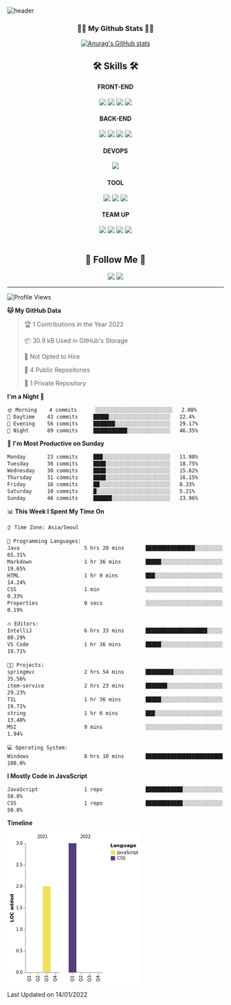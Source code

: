 ![header](https://capsule-render.vercel.app/api?type=waving&height=200&section=header&text=Hi!%20I'm%20Jihyun!&fontAlign=70&fontAlignY=40&fontSize=70&fontColor=ffffff&&color=gradient)

<h3 align="center">👩‍💻 My Github Stats 👩‍💻</h3>
<div align="center">

[![Anurag's GitHub stats](https://github-readme-stats.vercel.app/api?username=Jihyun&hide_title=true&show_icons=true&include_all_commits=true&disable_animations=true&theme=radical)](https://github.com/anuraghazra/github-readme-stats)
</div>

<h2 align="center">🛠 Skills 🛠</h2>

<div align="center">
    
  <div>
    <h4>FRONT-END</h4>
    <img src="https://img.shields.io/badge/HTML5-E34F26?style=flat-square&logo=HTML5&logoColor=white"/>
    <img src="https://img.shields.io/badge/CSS3-1572B6?style=flat-square&logo=CSS3&logoColor=white"/>
    <img src="https://img.shields.io/badge/JavaScript-F7DF1E?style=flat-square&logo=JavaScript&logoColor=white"/>
    <img src="https://img.shields.io/badge/Bootstrap-7952B3?style=flat-square&logo=Bootstrap&logoColor=white"/>
  </div>
     
  <div>
    <h4>BACK-END</h4>
    <img src="https://img.shields.io/badge/Java-007396?style=flat-square&logo=Java&logoColor=white"/>
    <img src="https://img.shields.io/badge/Spring-6DB33F?style=flat-square&logo=Spring&logoColor=white"/>
    <img src="https://img.shields.io/badge/Maven-C71A36?style=flat-square&logo=ApacheMaven&logoColor=white"/>
    <img src="https://img.shields.io/badge/Gradle-02303A?style=flat-square&logo=Gradle&logoColor=white"/>
  </div>
  
  <div>
    <h4>DEVOPS</h4>
    <img src="https://img.shields.io/badge/Oracle-F80000?style=flat-square&logo=Oracle&logoColor=white"/>
  </div>
  
  <div>
    <h4>TOOL</h4>
    <img src="https://img.shields.io/badge/IntelliJ IDEA-000000?style=flat-square&logo=IntelliJ+IDEA&logoColor=white"/>
    <img src="https://img.shields.io/badge/Visual Studio Code-007ACC?style=flat-square&logo=VisualStudioCode&logoColor=white"/>
    <img src="https://img.shields.io/badge/Postman-FF6C37?style=flat-square&logo=Postman&logoColor=white"/>
  </div>
  
  
  <div>
    <h4>TEAM UP</h4>
    <img src="https://img.shields.io/badge/Git-F05032?style=flat-square&logo=Git&logoColor=white"/>
    <img src="https://img.shields.io/badge/GitHub-181717?style=flat-square&logo=GitHub&logoColor=white"/>
    <img src="https://img.shields.io/badge/Slack-4A154B?style=flat-square&logo=Slack&logoColor=white"/>
    <img src="https://img.shields.io/badge/Notion-000000?style=flat-square&logo=Notion&logoColor=white"/>
  </div>
    
</div>
<br>
<h2 align="center">🍒 Follow Me 🍒</h2>

<p align="center">
  <a href="mailto:harna26@gmail.com"><img src="https://img.shields.io/badge/Gmail-d14836?style=flat-square&logo=Gmail&logoColor=white&link=harna26@gmail.com"/></a>
  <a href="https://www.linkedin.com/in/JihyunHarnaLee/"><img src="https://img.shields.io/badge/LinkedIn-0077B5?style=flat-square&logo=linkedin&logoColor=white&link=https://www.linkedin.com/in/JihyunHarnaLee/"/></a>

</p>

---

<!--START_SECTION:waka-->
![Profile Views](http://img.shields.io/badge/Profile%20Views-1-blue)

**🐱 My GitHub Data** 

> 🏆 1 Contributions in the Year 2022
 > 
> 📦 30.9 kB Used in GitHub's Storage 
 > 
> 🚫 Not Opted to Hire
 > 
> 📜 4 Public Repositories 
 > 
> 🔑 1 Private Repository 
 > 
**I'm a Night 🦉** 

```text
🌞 Morning    4 commits      ░░░░░░░░░░░░░░░░░░░░░░░░░   2.08% 
🌆 Daytime    43 commits     █████░░░░░░░░░░░░░░░░░░░░   22.4% 
🌃 Evening    56 commits     ███████░░░░░░░░░░░░░░░░░░   29.17% 
🌙 Night      89 commits     ███████████░░░░░░░░░░░░░░   46.35%

```
📅 **I'm Most Productive on Sunday** 

```text
Monday       23 commits     ███░░░░░░░░░░░░░░░░░░░░░░   11.98% 
Tuesday      36 commits     ████░░░░░░░░░░░░░░░░░░░░░   18.75% 
Wednesday    30 commits     ████░░░░░░░░░░░░░░░░░░░░░   15.62% 
Thursday     31 commits     ████░░░░░░░░░░░░░░░░░░░░░   16.15% 
Friday       16 commits     ██░░░░░░░░░░░░░░░░░░░░░░░   8.33% 
Saturday     10 commits     █░░░░░░░░░░░░░░░░░░░░░░░░   5.21% 
Sunday       46 commits     ██████░░░░░░░░░░░░░░░░░░░   23.96%

```


📊 **This Week I Spent My Time On** 

```text
⌚︎ Time Zone: Asia/Seoul

💬 Programming Languages: 
Java                     5 hrs 20 mins       ████████████████░░░░░░░░░   65.31% 
Markdown                 1 hr 36 mins        █████░░░░░░░░░░░░░░░░░░░░   19.65% 
HTML                     1 hr 9 mins         ███░░░░░░░░░░░░░░░░░░░░░░   14.24% 
CSS                      1 min               ░░░░░░░░░░░░░░░░░░░░░░░░░   0.33% 
Properties               0 secs              ░░░░░░░░░░░░░░░░░░░░░░░░░   0.19%

🔥 Editors: 
IntelliJ                 6 hrs 33 mins       ████████████████████░░░░░   80.29% 
VS Code                  1 hr 36 mins        █████░░░░░░░░░░░░░░░░░░░░   19.71%

🐱‍💻 Projects: 
springmvc                2 hrs 54 mins       █████████░░░░░░░░░░░░░░░░   35.56% 
item-service             2 hrs 23 mins       ███████░░░░░░░░░░░░░░░░░░   29.23% 
TIL                      1 hr 36 mins        █████░░░░░░░░░░░░░░░░░░░░   19.71% 
string                   1 hr 6 mins         ███░░░░░░░░░░░░░░░░░░░░░░   13.48% 
MSI                      9 mins              ░░░░░░░░░░░░░░░░░░░░░░░░░   1.94%

💻 Operating System: 
Windows                  8 hrs 10 mins       █████████████████████████   100.0%

```

**I Mostly Code in JavaScript** 

```text
JavaScript               1 repo              ████████████░░░░░░░░░░░░░   50.0% 
CSS                      1 repo              ████████████░░░░░░░░░░░░░   50.0%

```


**Timeline**

![Chart not found](https://raw.githubusercontent.com/harna26/harna26/main/charts/bar_graph.png) 


 Last Updated on 14/01/2022
<!--END_SECTION:waka-->

